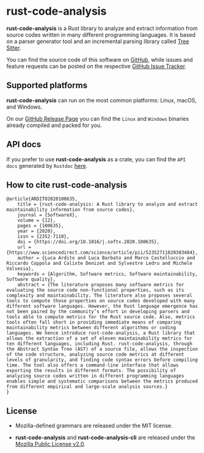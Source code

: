 # rust-code-analysis

**rust-code-analysis** is a Rust library to analyze and extract information
from source codes written in many different programming languages.
It is based on a parser generator tool and an incremental parsing library
called
<a href="https://tree-sitter.github.io/tree-sitter/" target="_blank">Tree Sitter</a>.

You can find the source code of this software on
<a href="https://github.com/mozilla/rust-code-analysis/" target="_blank">GitHub</a>,
while issues and feature requests can be posted on the respective
<a href="https://github.com/mozilla/rust-code-analysis/issues/" target="_blank">GitHub Issue Tracker</a>.

## Supported platforms

**rust-code-analysis** can run on the most common platforms: Linux, macOS,
and Windows.

On our
<a href="https://github.com/mozilla/rust-code-analysis/releases" target="_blank">GitHub Release Page</a>
you can find the `Linux` and `Windows` binaries already compiled and
packed for you.


## API docs

If you prefer to use **rust-code-analysis** as a crate, you can find the
`API docs` generated by `Rustdoc`
<a href="https://docs.rs/rust-code-analysis/*/rust_code_analysis/" target="_blank">here</a>.


## How to cite rust-code-analysis

```
@article{ARDITO2020100635,
    title = {rust-code-analysis: A Rust library to analyze and extract maintainability information from source codes},
    journal = {SoftwareX},
    volume = {12},
    pages = {100635},
    year = {2020},
    issn = {2352-7110},
    doi = {https://doi.org/10.1016/j.softx.2020.100635},
    url = {https://www.sciencedirect.com/science/article/pii/S2352711020303484},
    author = {Luca Ardito and Luca Barbato and Marco Castelluccio and Riccardo Coppola and Calixte Denizet and Sylvestre Ledru and Michele Valsesia},
    keywords = {Algorithm, Software metrics, Software maintainability, Software quality},
    abstract = {The literature proposes many software metrics for evaluating the source code non-functional properties, such as its complexity and maintainability. The literature also proposes several tools to compute those properties on source codes developed with many different software languages. However, the Rust language emergence has not been paired by the community’s effort in developing parsers and tools able to compute metrics for the Rust source code. Also, metrics tools often fall short in providing immediate means of comparing maintainability metrics between different algorithms or coding languages. We hence introduce rust-code-analysis, a Rust library that allows the extraction of a set of eleven maintainability metrics for ten different languages, including Rust. rust-code-analysis, through the Abstract Syntax Tree (AST) of a source file, allows the inspection of the code structure, analyzing source code metrics at different levels of granularity, and finding code syntax errors before compiling time. The tool also offers a command-line interface that allows exporting the results in different formats. The possibility of analyzing source codes written in different programming languages enables simple and systematic comparisons between the metrics produced from different empirical and large-scale analysis sources.}
}
```

## License

- Mozilla-defined grammars are released under the MIT license.

- **rust-code-analysis** and **rust-code-analysis-cli**
are released under the
<a href="https://www.mozilla.org/MPL/2.0/" target="_blank">Mozilla Public License v2.0</a>.
